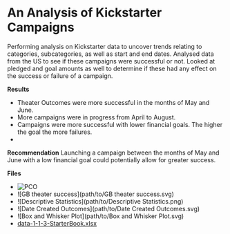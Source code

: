 # An Analysis of Kickstarter Campaigns
Performing analysis on Kickstarter data to uncover trends relating to categories, subcategories, as well as start and end dates. Analysed data from the US to see if these campaigns were successful or not. Looked at pledged and goal amounts as well to determine if these had any effect on the success or failure of a campaign.

**Results**
- Theater Outcomes were more successful in the months of May and June.
- More campaigns were in progress from April to August.
- Campaigns were more successful with lower financial goals. The higher the goal the more failures.
- 
**Recommendation**
Launching a campaign between the months of May and June with a low financial goal could potentially allow for greater success.

**Files**
- ![PCO](path/to/PCO.svg)
- ![GB theater success](path/to/GB theater success.svg)
- ![Descriptive Statistics](path/to/Descriptive Statistics.png)
- ![Date Created Outcomes](path/to/Date Created Outcomes.svg)
- ![Box and Whisker Plot](path/to/Box and Whisker Plot.svg)
- [data-1-1-3-StarterBook.xlsx](path/to/data-1-1-3-StarterBook.xlsx)

